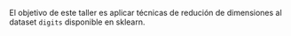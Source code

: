 El objetivo de este taller es aplicar técnicas de redución de dimensiones
al dataset `digits` disponible en sklearn.
